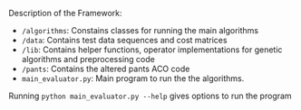 Description of the Framework:

- `/algorithms`: Constains classes for running the main algorithms
- `/data`: Contains test data sequences and cost matrices
- `/lib`: Contains helper functions, operator implementations for genetic algorithms and preprocessing code
- `/pants`: Contains the altered pants ACO code
- `main_evaluator.py`: Main program to run the the algorithms. 

Running `python main_evaluator.py --help` gives options to run the program